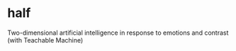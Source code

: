# half
Two-dimensional artificial intelligence in response to emotions and contrast (with Teachable Machine)
